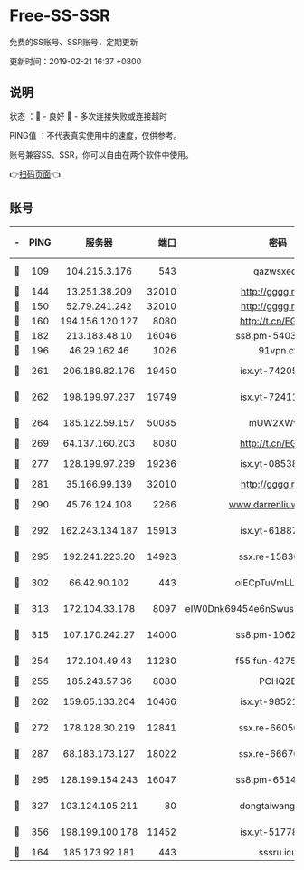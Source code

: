 # Free-SS-SSR

免费的SS账号、SSR账号，定期更新

更新时间：2019-02-21 16:37 +0800

## 说明

状态     ：🙂 - 良好 🙁 - 多次连接失败或连接超时

PING值   ：不代表真实使用中的速度，仅供参考。

账号兼容SS、SSR，你可以自由在两个软件中使用。

👉[扫码页面](https://liesauer.github.io/free-ss-ssr.github.io/)👈

## 账号

|-|PING|服务器|端口|密码|加密方式|区域|
|:----:|:----:|:-----:|-----:|:----:|:----:|:----:|
|🙂|109|104.215.3.176|543|qazwsxedc|aes-256-gcm|JP|
|🙂|144|13.251.38.209|32010|http://gggg.rocks|chacha20|SG|
|🙂|150|52.79.241.242|32010|http://gggg.rocks|chacha20|KR|
|🙂|160|194.156.120.127|8080|http://t.cn/EGJIyrl|rc4-md5|RU|
|🙂|182|213.183.48.10|16046|ss8.pm-54030489|rc4-md5|RU|
|🙂|196|46.29.162.46|1026|91vpn.cf|rc4-md5|RU|
|🙂|261|206.189.82.176|19450|isx.yt-74205456|aes-256-cfb|SG|
|🙂|262|198.199.97.237|19749|isx.yt-72411034|aes-256-cfb|US|
|🙂|264|185.122.59.157|50085|mUW2XWw8|aes-256-cfb|GB|
|🙂|269|64.137.160.203|8080|http://t.cn/EGJIyrl|rc4-md5|CA|
|🙂|277|128.199.97.239|19236|isx.yt-08538888|aes-256-cfb|SG|
|🙂|281|35.166.99.139|32010|http://gggg.rocks|chacha20|US|
|🙂|290|45.76.124.108|2266|www.darrenliuwei.com|aes-256-cfb|AU|
|🙂|292|162.243.134.187|15913|isx.yt-61887596|aes-256-cfb|US|
|🙂|295|192.241.223.20|14923|ssx.re-15830035|aes-256-cfb|US|
|🙂|302|66.42.90.102|443|oiECpTuVmLLxk4Ts|aes-256-cfb|US|
|🙂|313|172.104.33.178|8097|eIW0Dnk69454e6nSwuspv9DmS201tQ0D|aes-256-cfb|SG|
|🙂|315|107.170.242.27|14000|ss8.pm-10628623|aes-256-cfb|US|
|🙂|254|172.104.49.43|11230|f55.fun-42754708|aes-256-cfb|SG|
|🙂|255|185.243.57.36|8080|PCHQ2E|rc4-md5|US|
|🙂|262|159.65.133.204|10466|isx.yt-98521403|aes-256-cfb|SG|
|🙂|272|178.128.30.219|12841|ssx.re-66050306|aes-256-cfb|SG|
|🙂|287|68.183.173.127|18022|ssx.re-66670067|aes-256-cfb|US|
|🙂|295|128.199.154.243|16047|ss8.pm-65144282|aes-256-cfb|SG|
|🙂|327|103.124.105.211|80|dongtaiwang.com|aes-256-cfb|US|
|🙂|356|198.199.100.178|11452|isx.yt-51778386|aes-256-cfb|US|
|🙁|164|185.173.92.181|443|sssru.icu|rc4-md5|RU|
